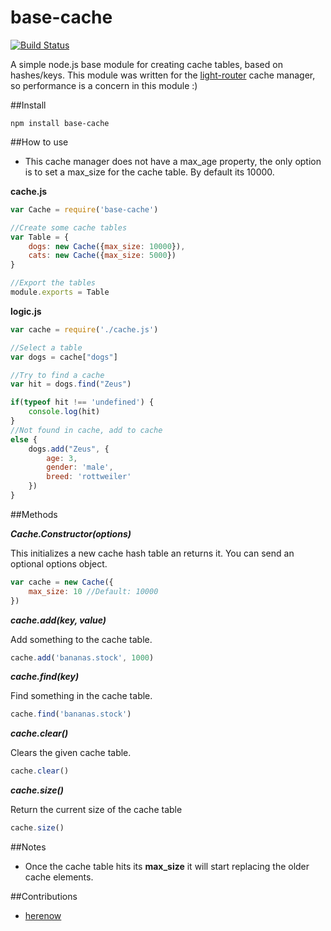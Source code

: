 base-cache
==========
[![Build Status](https://travis-ci.org/herenow/base-cache.svg?branch=master)](https://travis-ci.org/herenow/base-cache)

A simple node.js base module for creating cache tables, based on hashes/keys. This module was written for the [light-router](https://github.com/herenow/light-router) cache manager, so performance is a concern in this module :)

##Install
```
npm install base-cache
```

##How to use
* This cache manager does not have a max_age property, the only option is to set a max_size for the cache table. By default its 10000.

**cache.js**
```javascript
var Cache = require('base-cache')

//Create some cache tables
var Table = {
    dogs: new Cache({max_size: 10000}),
    cats: new Cache({max_size: 5000})
}

//Export the tables
module.exports = Table
```

**logic.js**
```javascript
var cache = require('./cache.js')

//Select a table
var dogs = cache["dogs"]

//Try to find a cache
var hit = dogs.find("Zeus")

if(typeof hit !== 'undefined') {
    console.log(hit)
}
//Not found in cache, add to cache
else {
    dogs.add("Zeus", {
        age: 3,
        gender: 'male',
        breed: 'rottweiler'
    })
}
```


##Methods

***Cache.Constructor(options)***

This initializes a new cache hash table an returns it. You can send an optional options object.

```javascript
var cache = new Cache({
    max_size: 10 //Default: 10000
})
```

***cache.add(key, value)***

Add something to the cache table.

```javascript
cache.add('bananas.stock', 1000)
```

***cache.find(key)***

Find something in the cache table.

```javascript
cache.find('bananas.stock')
```

***cache.clear()***

Clears the given cache table.

```javascript
cache.clear()
```

***cache.size()***

Return the current size of the cache table

```javascript
cache.size()
```

##Notes
* Once the cache table hits its __max_size__ it will start replacing the older cache elements.


##Contributions
- [herenow](https://github.com/herenow)
